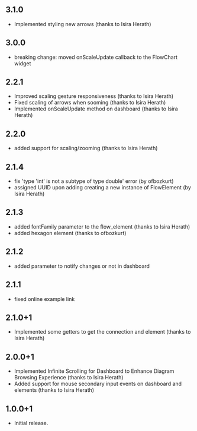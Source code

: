 ## 3.1.0
* Implemented styling new arrows (thanks to Isira Herath)

## 3.0.0
* breaking change: moved onScaleUpdate callback to the FlowChart widget

## 2.2.1
* Improved scaling gesture responsiveness (thanks to Isira Herath)
* Fixed scaling of arrows when sooming (thanks to Isira Herath)
* Implemented onScaleUpdate method on dashboard (thanks to Isira Herath)

## 2.2.0
* added support for scaling/zooming (thanks to Isira Herath)

## 2.1.4
* fix 'type 'int' is not a subtype of type double' error (by ofbozkurt)
* assigned UUID upon adding creating a new instance of FlowElement (by Isira Herath)

## 2.1.3
* added fontFamily parameter to the flow_element (thanks to Isira Herath)
* added hexagon element (thanks to ofbozkurt)

## 2.1.2
* added parameter to notify changes or not in dashboard

## 2.1.1
* fixed online example link

## 2.1.0+1
*  Implemented some getters to get the connection and element (thanks to Isira Herath)

## 2.0.0+1
* Implemented Infinite Scrolling for Dashboard to Enhance Diagram Browsing Experience (thanks to Isira Herath)
* Added support for mouse secondary input events on dashboard and elements (thanks to Isira Herath)

## 1.0.0+1

* Initial release.
